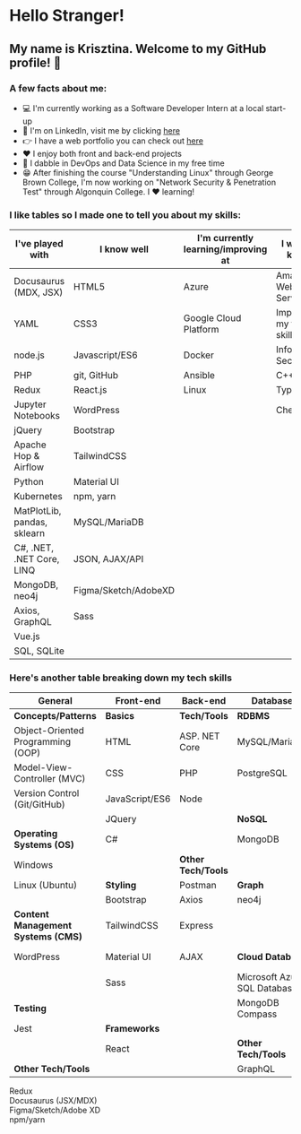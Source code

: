 # Hello Stranger!

## My name is Krisztina. Welcome to my GitHub profile! :wave:


### A few facts about me:
- :computer: I'm currently working as a Software Developer Intern at a local start-up 
- :briefcase: I'm on LinkedIn, visit me by clicking [here](https://www.linkedin.com/in/krisztinapap/)
- :point_right: I have a web portfolio you can check out [here](https://www.kriszdev.com/)
- :heart: I enjoy both front and back-end projects
- :brain: I dabble in DevOps and Data Science in my free time
- :grin: After finishing the course "Understanding Linux" through George Brown College, I'm now working on "Network Security & Penetration Test" through Algonquin College. I :heart: learning!


### I like tables so I made one to tell you about my skills:

I've played with | I know well | I'm currently learning/improving at | I want to know!
---------------- | ------ | ----------------------- | --------------
Docusaurus (MDX, JSX) | HTML5 | Azure | Amazon Web Services
YAML | CSS3 | Google Cloud Platform | Improve my testing skills
node.js | Javascript/ES6 | Docker | Information Security
PHP | git, GitHub | Ansible | C++
Redux | React.js | Linux | TypeScript
Jupyter Notebooks | WordPress |  | Chef
jQuery | Bootstrap | | 
Apache Hop & Airflow | TailwindCSS | | 
Python | Material UI | |
Kubernetes | npm, yarn | | 
MatPlotLib, pandas, sklearn | MySQL/MariaDB | 
C#, .NET, .NET Core, LINQ | JSON, AJAX/API 
MongoDB, neo4j | Figma/Sketch/AdobeXD
Axios, GraphQL | Sass
Vue.js | 
SQL, SQLite |

### Here's another table breaking down my tech skills

General | Front-end | Back-end | Database | DevOps                 
------- | --------- | -------- | -------- | ------
**Concepts/Patterns** | **Basics** | **Tech/Tools** | **RDBMS** | **Infrastructure**     
Object-Oriented Programming (OOP) | HTML | ASP. NET Core | MySQL/MariaDB | Microsoft Azure      
Model-View-Controller (MVC) | CSS | PHP | PostgreSQL |               
Version Control (Git/GitHub) | JavaScript/ES6 | Node | | **Automation**         
|| JQuery |  | **NoSQL** | Ansible              
**Operating Systems (OS)** | C# |  | MongoDB                        
Windows |  | **Other Tech/Tools** |  | **Virtualization**     
Linux (Ubuntu) | **Styling** | Postman | **Graph**  | VirtualBox           
|| Bootstrap | Axios | neo4j | VMWare               
**Content Management Systems (CMS)** | TailwindCSS | Express                         
WordPress | Material UI | AJAX | **Cloud Databses** | **Workflow Management**
|| Sass |  | Microsoft Azure SQL Database | Apache Hop           
**Testing** |  |  | MongoDB Compass | Apache Airflow       
Jest | **Frameworks**                       
|| React |  | **Other Tech/Tools**                        
**Other Tech/Tools** |  |  | GraphQL                          
Redux                      
Docusaurus (JSX/MDX)                     
Figma/Sketch/Adobe XD                      
npm/yarn                    
